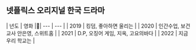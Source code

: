 ## 넷플릭스 오리지널 한국 드라마

| 년도 | 영화 || --- | --- |
| 2019 | 킹덤, 좋아하면 울리는 |
| 2020 | 인간수업, 보건교사 안은영, 스위트홈 |
| 2021 | D.P, 오징어 게임, 지옥, 고요의바다 |
| 2022 | 지금 우리 학교는 |
